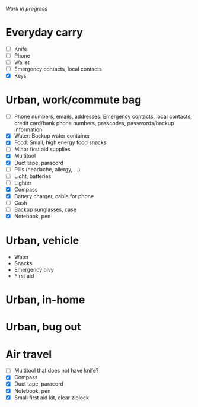 *Work in progress*

# Everyday carry

* [ ] Knife
* [ ] Phone
* [ ] Wallet
* [ ] Emergency contacts, local contacts
* [x] Keys

# Urban, work/commute bag

- [ ] Phone numbers, emails, addresses: Emergency contacts, local contacts, credit card/bank phone numbers, passcodes, passwords/backup information  
- [x] Water: Backup water container  
- [x] Food: Small, high energy food snacks  
- [ ] Minor first aid supplies  
- [x] Multitool  
- [x] Duct tape, paracord
- [ ] Pills (headache, allergy, ...)  
- [ ] Light, batteries  
- [ ] Lighter  
- [x] Compass  
- [x] Battery charger, cable for phone  
- [ ] Cash  
- [ ] Backup sunglasses, case
- [x] Notebook, pen

# Urban, vehicle

* Water
* Snacks
* Emergency bivy
* First aid

# Urban, in-home

# Urban, bug out

# Air travel

- [ ] Multitool that does not have knife?
- [x] Compass
- [x] Duct tape, paracord
- [x] Notebook, pen
- [x] Small first aid kit, clear ziplock
